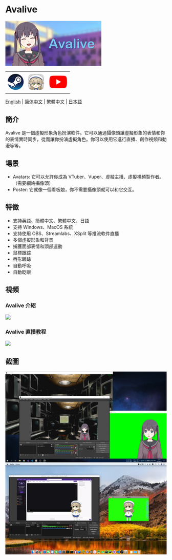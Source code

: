 # Avalive

<img src="./Assets/Resources/Avalive-460x215.png" width = "300"/>
<table>
    <tr>
        <td>
            <a href="https://store.steampowered.com/app/1137770/Avalive/"><img src="https://raw.githubusercontent.com/avamoe/Avalive/master/Assets/Resources/Steam-logo.png" height = "50"></a>
        </td>
        <td>
            <a href="https://ava.moe/"><img src="https://raw.githubusercontent.com/avamoe/Avalive/master/Assets/Resources/Avalive-logo.png" height = "50"></a>
        </td>
        <td>
            <a href="https://www.youtube.com/channel/UCv8I7x73RXZjGImJvMS6DbQ"><img src="https://raw.githubusercontent.com/avamoe/Avalive/master/Assets/Resources/YouTube-logo.png" height = "60"></a>
        </td>
    </tr>
</table>

[English](README.md) | [简体中文](README_zh-Hans.md) | 繁體中文 | [日本語](README_ja.md)

## 簡介

Avalive 是一個虛擬形象角色扮演軟件。它可以通過攝像頭讓虛擬形象的表情和你的表情實時同步，從而讓你扮演虛擬角色。你可以使用它進行直播、創作視頻和動漫等等。

## 場景

* Avatars: 它可以允許你成為 VTuber、Vuper、虛擬主播、虛擬視頻製作者。 （需要網絡攝像頭）
* Poster: 它就像一個看板娘，你不需要攝像頭就可以和它交互。

## 特徵

* 支持英語、簡體中文、繁體中文、日語
* 支持 Windows、MacOS 系統
* 支持使用 OBS、Streamlabs、XSplit 等推流軟件直播
* 多個虛擬形象和背景
* 捕獲面部表情和頭部運動
* 鼠標跟踪
* 唇形跟踪
* 自動呼吸
* 自動眨眼

## 視頻

### Avalive 介紹

[![](https://img.youtube.com/vi/Gjs19vlBNWY/0.jpg)](https://www.youtube.com/watch?v=Gjs19vlBNWY&list=PL0x0SdqY3V3GVIQDjjevth4u0r76lcVWq)

### Avalive 直播教程

[![](https://img.youtube.com/vi/P6QszXUa7So/0.jpg)](https://www.youtube.com/watch?v=P6QszXUa7So&list=PL0x0SdqY3V3GVIQDjjevth4u0r76lcVWq&index=2)


## 截圖

<img src="./Assets/Resources/Avalive-Windows.jpg" width = "960"/>
<img src="./Assets/Resources/Avalive-MacOS.jpg" width = "960"/>